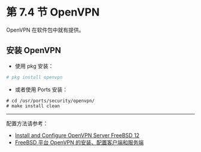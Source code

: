 # 第 7.4 节 OpenVPN

OpenVPN 在软件包中就有提供。

## 安装 OpenVPN

- 使用 pkg 安装：

```sh
# pkg install openvpn
```

- 或者使用 Ports 安装：

```
# cd /usr/ports/security/openvpn/ 
# make install clean
```

---

配置方法请参考：

- [Install and Configure OpenVPN Server FreeBSD 12](https://kifarunix.com/install-and-configure-openvpn-server-freebsd-12/)
- [FreeBSD 平台 OpenVPN 的安装、配置客户端和服务端](https://www.evanjiang.net/unix/openbsd-freebsd-netbsd/2019-05-16-1798.html)
